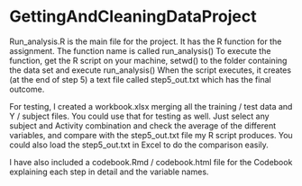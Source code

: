 # GettingAndCleaningDataProject

Run_analysis.R is the main file for the project. It has the R function for the assignment. The function name is called run_analysis()
To execute the function, get the R script on your machine, setwd() to the folder containing the data set and execute run_analysis()
When the script executes, it creates (at the end of step 5) a text file called step5_out.txt which has the final outcome.

For testing, I created a workbook.xlsx merging all the training / test data and Y / subject files. You could use that for testing as well.
Just select any subject and Activity combination and check the average of the different variables, and compare with 
the step5_out.txt file my R script produces. You could also load the step5_out.txt in Excel to do the comparison easily.

I have also included a codebook.Rmd / codebook.html file for the Codebook explaining each step in detail and the variable names.

